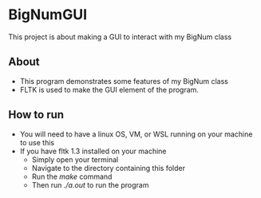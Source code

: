 # BigNumGUI

This project is about making a GUI to interact with my BigNum class

## About
- This program demonstrates some features of my BigNum class
- FLTK is used to make the GUI element of the program.

## How to run
- You will need to have a linux OS, VM, or WSL running on your machine to use this
- If you have fltk 1.3 installed on your machine
    - Simply open your terminal
    - Navigate to the directory containing this folder
    - Run the *make* command
    - Then run *./a.out* to run the program